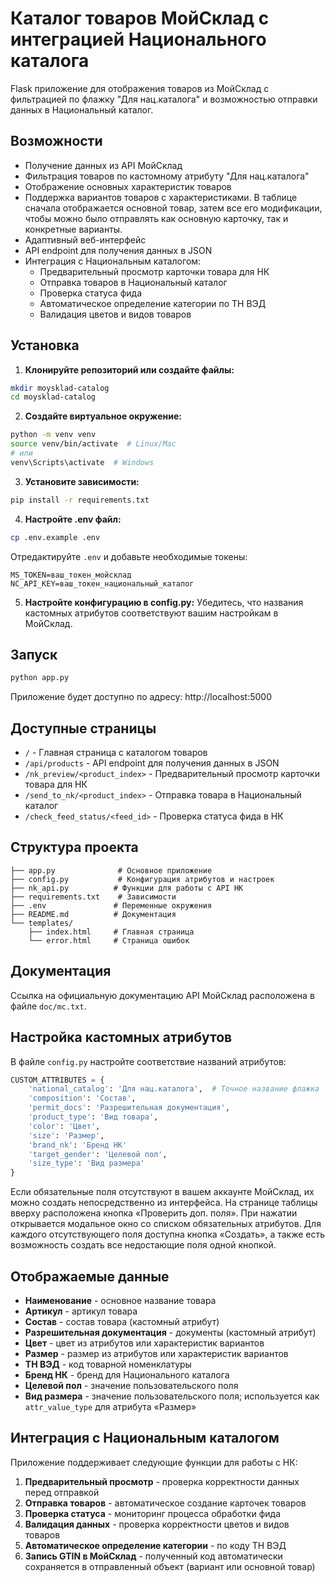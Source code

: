 # Каталог товаров МойСклад с интеграцией Национального каталога

Flask приложение для отображения товаров из МойСклад с фильтрацией по флажку "Для нац.каталога" и возможностью отправки данных в Национальный каталог.

## Возможности

- Получение данных из API МойСклад
- Фильтрация товаров по кастомному атрибуту "Для нац.каталога" 
- Отображение основных характеристик товаров
- Поддержка вариантов товаров с характеристиками. В таблице сначала
  отображается основной товар, затем все его модификации, чтобы можно было
  отправлять как основную карточку, так и конкретные варианты.
- Адаптивный веб-интерфейс
- API endpoint для получения данных в JSON
- Интеграция с Национальным каталогом:
  - Предварительный просмотр карточки товара для НК
  - Отправка товаров в Национальный каталог
  - Проверка статуса фида
  - Автоматическое определение категории по ТН ВЭД
  - Валидация цветов и видов товаров

## Установка

1. **Клонируйте репозиторий или создайте файлы:**
```bash
mkdir moysklad-catalog
cd moysklad-catalog
```

2. **Создайте виртуальное окружение:**
```bash
python -m venv venv
source venv/bin/activate  # Linux/Mac
# или
venv\Scripts\activate  # Windows
```

3. **Установите зависимости:**
```bash
pip install -r requirements.txt
```

4. **Настройте .env файл:**
```bash
cp .env.example .env
```
Отредактируйте `.env` и добавьте необходимые токены:
```
MS_TOKEN=ваш_токен_мойсклад
NC_API_KEY=ваш_токен_национальный_каталог
```

5. **Настройте конфигурацию в config.py:**
Убедитесь, что названия кастомных атрибутов соответствуют вашим настройкам в МойСклад.

## Запуск

```bash
python app.py
```

Приложение будет доступно по адресу: http://localhost:5000

## Доступные страницы

- `/` - Главная страница с каталогом товаров
- `/api/products` - API endpoint для получения данных в JSON
- `/nk_preview/<product_index>` - Предварительный просмотр карточки товара для НК
- `/send_to_nk/<product_index>` - Отправка товара в Национальный каталог
- `/check_feed_status/<feed_id>` - Проверка статуса фида в НК

## Структура проекта

```
├── app.py              # Основное приложение
├── config.py           # Конфигурация атрибутов и настроек
├── nk_api.py          # Функции для работы с API НК
├── requirements.txt    # Зависимости
├── .env               # Переменные окружения
├── README.md          # Документация
└── templates/
    ├── index.html     # Главная страница
    └── error.html     # Страница ошибок
```

## Документация

Ссылка на официальную документацию API МойСклад расположена в файле `doc/mc.txt`.

## Настройка кастомных атрибутов

В файле `config.py` настройте соответствие названий атрибутов:

```python
CUSTOM_ATTRIBUTES = {
    'national_catalog': 'Для нац.каталога',  # Точное название флажка
    'composition': 'Состав',
    'permit_docs': 'Разрешительная документация', 
    'product_type': 'Вид товара',
    'color': 'Цвет',
    'size': 'Размер',
    'brand_nk': 'Бренд НК'
    'target_gender': 'Целевой пол',
    'size_type': 'Вид размера'
}
```

Если обязательные поля отсутствуют в вашем аккаунте МойСклад, их можно создать
непосредственно из интерфейса. На странице таблицы вверху расположена кнопка
«Проверить доп. поля». При нажатии открывается модальное окно со списком
обязательных атрибутов. Для каждого отсутствующего поля доступна кнопка
«Создать», а также есть возможность создать все недостающие поля одной кнопкой.

## Отображаемые данные

- **Наименование** - основное название товара
- **Артикул** - артикул товара
- **Состав** - состав товара (кастомный атрибут)
- **Разрешительная документация** - документы (кастомный атрибут)
- **Цвет** - цвет из атрибутов или характеристик вариантов
- **Размер** - размер из атрибутов или характеристик вариантов
- **ТН ВЭД** - код товарной номенклатуры
- **Бренд НК** - бренд для Национального каталога
- **Целевой пол** - значение пользовательского поля
- **Вид размера** - значение пользовательского поля; используется как `attr_value_type` для атрибута «Размер»


## Интеграция с Национальным каталогом

Приложение поддерживает следующие функции для работы с НК:

1. **Предварительный просмотр** - проверка корректности данных перед отправкой
2. **Отправка товаров** - автоматическое создание карточек товаров
3. **Проверка статуса** - мониторинг процесса обработки фида
4. **Валидация данных** - проверка корректности цветов и видов товаров
5. **Автоматическое определение категории** - по коду ТН ВЭД
6. **Запись GTIN в МойСклад** - полученный код автоматически сохраняется
   в отправленный объект (вариант или основной товар)

